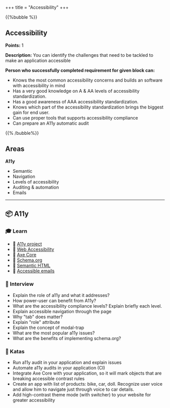 +++
title = "Accessibility"
+++

{{%bubble %}}

## Accessibility

**Points:** 1

**Description:** You can identify the challenges that need to be tackled to make an application accessible

**Person who successfully completed requirement for given block can:** 

- Knows the most common accessibility concerns and builds an software with accessibility in mind
- Has a very good knowledge on A & AA levels of accessibility standardization.
- Has a good awareness of AAA accessibility standardization.
- Knows which part of the accessibility standardization brings the biggest gain for end user.
- Can use proper tools that supports accessibility compliance
- Can prepare an A11y automatic audit

{{% /bubble%}}

## Areas

**A11y**
- Semantic
- Navigation
- Levels of accessibility
- Auditing & automation
- Emails

---

## 📦 A11y

### 🎓 Learn

- 📗 [A11y project](https://a11yproject.com/)
- 📗 [Web Accessibility](https://developer.mozilla.org/en-US/docs/Web/Accessibility)
- 📗 [Axe Core](https://github.com/dequelabs/axe-core)
- 📗 [Schema.org](https://schema.org/)
- 📗 [Semantic HTML](https://www.w3schools.com/html/html5_semantic_elements.asp)
- 📗 [Accessible emails](https://www.campaignmonitor.com/resources/guides/accessibility/)

### 🎤 Interview

- Explain the role of a11y and what it addresses?
- How power-user can benefit from A11y?
- What are the accessibility compliance levels? Explain briefly each level.
- Explain accessible navigation through the page
- Why "tab" does matter?
- Explain "role" attribute
- Explain the concept of modal-trap
- What are the most popular a11y issues?
- What are the benefits of implementing schema.org?

### 📝 Katas

- Run a11y audit in your application and explain issues
- Automate a11y audits in your application (CI)
- Integrate Axe Core with your application, so it will mark objects that are breaking accessible contrast rules
- Create an app with list of products: bike, car, doll. Recognize user voice and allow him to navigate just through voice to car details.
- Add high-contrast theme mode (with switcher) to your website for greater accessibility
